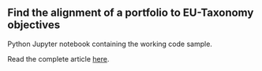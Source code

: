 ## Find the alignment of a portfolio to EU-Taxonomy objectives

Python Jupyter notebook containing the working code sample. 

Read the complete article [here](https://developers.refinitiv.com/en/article-catalog/article/find-the-alignment-of-a-portfolio-to-eu-taxonomy-objectives).
